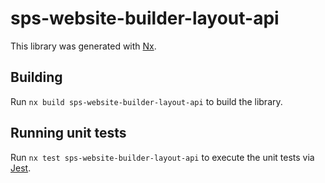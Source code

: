 # sps-website-builder-layout-api

This library was generated with [Nx](https://nx.dev).

## Building

Run `nx build sps-website-builder-layout-api` to build the library.

## Running unit tests

Run `nx test sps-website-builder-layout-api` to execute the unit tests via [Jest](https://jestjs.io).
